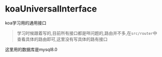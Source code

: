 # koaUniversalInterface
koa学习用的通用接口

> 学习时候跟着写的,目前所有接口都是咩问题的,路由并不多,在`src/router`中查看具体的路由即可,这里没有写具体的路有接口

这里用的数据库是mysql8.0
